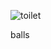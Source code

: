 ![toilet][1]

balls

[1]: http://mobileimages.lowes.com/productimages/d74173ba-4af0-4809-84d7-0335a58f334e/03153673.jpg
